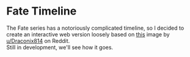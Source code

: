 # Fate Timeline
The Fate series has a notoriously complicated timeline, so I decided to create an interactive web version loosely based on [this](https://i.redd.it/6fz5fzz6sfv11.png) image by [u/Draconix814](https://www.reddit.com/user/Draconix814/) on Reddit.  
Still in development, we'll see how it goes.